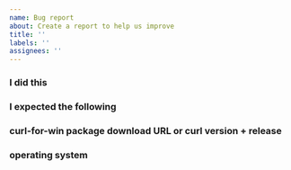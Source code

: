 ```yaml
---
name: Bug report
about: Create a report to help us improve
title: ''
labels: ''
assignees: ''
---
```

<!--
SPDX-FileCopyrightText: Daniel Stenberg <daniel@haxx.se>
SPDX-License-Identifier: curl
-->
### I did this

### I expected the following

### curl-for-win package download URL or curl version + release

### operating system
